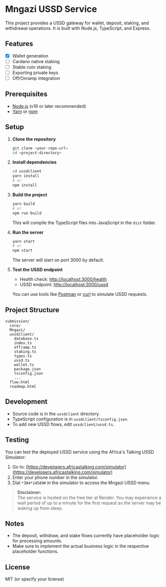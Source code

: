 # Mngazi USSD Service

This project provides a USSD gateway for wallet, deposit, staking, and withdrawal operations. It is built with Node.js, TypeScript, and Express.

## Features

- [x] Wallet generation
- [ ] Cardano native staking
- [ ] Stable coin staking
- [ ] Exporting private keys
- [ ] Off/Onramp integration

## Prerequisites

- [Node.js](https://nodejs.org/) (v16 or later recommended)
- [Yarn](https://yarnpkg.com/) or [npm](https://www.npmjs.com/)

## Setup

1. **Clone the repository**

   ```sh
   git clone <your-repo-url>
   cd <project-directory>
   ```

2. **Install dependencies**

   ```sh
   cd ussdclient
   yarn install
   # or
   npm install
   ```

3. **Build the project**

   ```sh
   yarn build
   # or
   npm run build
   ```

   This will compile the TypeScript files into JavaScript in the `dist` folder.

4. **Run the server**

   ```sh
   yarn start
   # or
   npm start
   ```

   The server will start on port 3000 by default.

5. **Test the USSD endpoint**

   - Health check: [http://localhost:3000/health](http://localhost:3000/health)
   - USSD endpoint: [http://localhost:3000/ussd](http://localhost:3000/ussd)

   You can use tools like [Postman](https://www.postman.com/) or [curl](https://curl.se/) to simulate USSD requests.

## Project Structure

```
submission/
  core/
  Mngazi/
  ussdclient/
    database.ts
    index.ts
    offramp.ts
    staking.ts
    types.ts
    ussd.ts
    wallet.ts
    package.json
    tsconfig.json
    ...
  flow.html
  roadmap.html
```

## Development

- Source code is in the `ussdclient` directory.
- TypeScript configuration is in `ussdclient/tsconfig.json`.
- To add new USSD flows, edit `ussdclient/ussd.ts`.

## Testing

You can test the deployed USSD service using the Africa's Talking USSD Simulator:

1. Go to: [https://developers.africastalking.com/simulator](https://developers.africastalking.com/simulator)
2. Enter your phone number in the simulator.
3. Dial `*384*14589#` in the simulator to access the Mngazi USSD menu.

> **Disclaimer:**  
> The service is hosted on the free tier at Render. You may experience a wait period of up to a minute for the first request as the server may be waking up from sleep.

## Notes

- The deposit, withdraw, and stake flows currently have placeholder logic for processing amounts.
- Make sure to implement the actual business logic in the respective placeholder functions.

## License

MIT (or specify your license)
